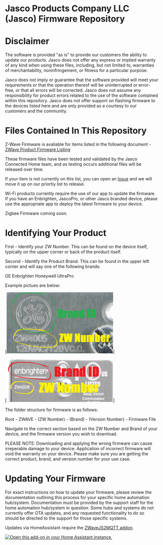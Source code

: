 # Jasco Products Company LLC (Jasco) Firmware Repository

# Disclaimer

The software is provided "as is" to provide our customers the ability to update our products. Jasco does not offer any express or implied warranty of any kind when using these files, including, but not limited to, warranties of merchantability, noninfringement, or fitness for a particular purpose. 

Jasco does not imply or guarantee that the software provided will meet your requirements or that the operation thereof will be uninterrupted or error-free, or that all errors will be corrected. Jasco does not assume any responsibility for product errors related to the use of the software contained within this repository. Jasco does not offer support on flashing firmware to the devices listed here and are only provided as a courtesy to our customers and the community. 

# Files Contained In This Repository

Z-Wave Firmware is avaliable for items listed in the following document - [ZWave Product Firmware Listing](docs/listing.txt)

These firmware files have been tested and validated by the Jasco Connected Home team, and as testing occurs additional files will be released over time.

If your item is not currently on this list, you can open an [Issue](https://github.com/jascoproducts/firmware/issues/new) and we will move it up on our priortiy list to release.

Wi-Fi products currently require the use of our app to update the firmware. If you have an Enbrighten, JascoPro, or other Jasco branded device, please use the appropriate app to deploy the latest firmware to your device. 

Zigbee Firmware coming soon.

# Identifying Your Product

First - Identify your ZW Number. This can be found on the device itself, typically on the upper corner or back of the product itself.

Second - Identify the Product Brand. This can be found in the upper left corner and will say one of the following brands:

GE
Enbrighten
Honeywell
UltraPro

Example pictues are below:

[<img alt="Example of a GE Branded Item" width="350px" src="images/example1.png" />]

[<img alt="Example of an Enbrighten Branded Item" width="350px" src="images/example2.png" />]

The folder structure for firmware is as follows:

Root - ZWAVE - (ZW Number) - (Brand) - (Version Number) - Firmware File

Navigate to the correct section based on the ZW Number and Brand of your device, and the firmware version you wish to download.

PLEASE NOTE: Downloading and applying the wrong firmware can cause irreperable damage to your device. Application of incorrect firmware will void the warranty on your device. Please make sure you are getting the correct product, brand, and version number for your use case.

# Updating Your Firmware

For exact instructions on how to update your firmware, please review the documentation outlining this process for your specific home automation hub/system. Documentation must be provided by the support staff for the home automation hub/system in question. Some hubs and systems do not currently offer OTA updates, and any requested functionality to do so should be directed to the support for those specific systems.

Updates via HomeAssistant require the [ZWaveJS2MQTT addon](https://github.com/hassio-addons/addon-zwavejs2mqtt/blob/main/zwavejs2mqtt/DOCS.md).

[![Open this add-on in your Home Assistant instance.][addon-badge]][addon]


[addon-badge]: https://my.home-assistant.io/badges/supervisor_addon.svg
[addon]: https://my.home-assistant.io/redirect/supervisor_addon/?addon=a0d7b954_zwavejs2mqtt




<!--Hey cool, you read the comments and code. Since you found this, have a discount on us. Use LINUS10 for 10% off your next order on (https://byjasco.com).

*Offer valid for purchase and shipment in the U.S. only when redeemed by 7/31/2022. Coupon code is required, discount will be applied when you enter the coupon code during the shopping cart process (case-sensitive). Coupon codes may only be redeemed once. Sales tax and shipping excluded. Dealers, distributors and other re-sellers are not eligible for this offer. Additional terms, conditions, products, pricing and offers subject to change without notice. Cannot be used on already discounted items or combined with other offers.  Not redeemable for cash or valid toward previous purchases. Price match refunds are not eligible with any other promotions. Free Shipping is valid in the U.S. only for purchases of $50 or more in same order. If you choose another shipping option, additional charges will apply .>

